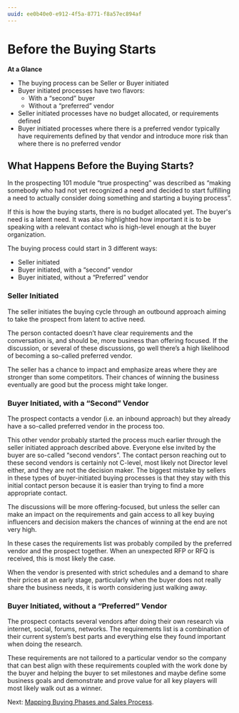 ```yaml
---
uuid: ee0b40e0-e912-4f5a-8771-f8a57ec894af
---
```


# Before the Buying Starts

**At a Glance**

* The buying process can be Seller or Buyer initiated
* Buyer initiated processes have two flavors:
  * With a “second” buyer
  * Without a “preferred” vendor
* Seller initiated processes have no budget allocated, or requirements defined
* Buyer initiated processes where there is a preferred vendor typically have requirements defined by that vendor and introduce more risk than where there is no preferred vendor 

## What Happens Before the Buying Starts?

In the prospecting 101 module “true prospecting” was described as “making somebody who had not yet recognized a need and decided to start fulfilling a need to actually consider doing something and starting a buying process”. 

If this is how the buying starts, there is no budget allocated yet. The buyer's need is a latent need. It was also highlighted how important it is to be speaking with a relevant contact who is high-level enough at the buyer organization. 

The buying process could start in 3 different ways:

* Seller initiated
* Buyer initiated, with a “second” vendor
* Buyer initiated, without a “Preferred” vendor

### Seller Initiated

The seller initiates the buying cycle through an outbound approach aiming to take the prospect from latent to active need. 

The person contacted doesn’t have clear requirements and the conversation is, and should be, more business than offering focused. If the discussion, or several of these discussions, go well there’s a high likelihood of becoming a so-called preferred vendor. 

The seller has a chance to impact and emphasize areas where they are stronger than some competitors. Their chances of winning the business eventually are good but the process might take longer. 

### Buyer Initiated, with a “Second” Vendor

The prospect contacts a vendor (i.e. an inbound approach) but they already have a so-called preferred vendor in the process too. 

This other vendor probably started the process much earlier through the seller initiated approach described above. Everyone else invited by the buyer are so-called “second vendors”. The contact person reaching out to these second vendors is certainly not C-level, most likely not Director level either, and they are not the decision maker. The biggest mistake by sellers in these types of buyer-initiated buying processes is that they stay with this initial contact person because it is easier than trying to find a more appropriate contact.

The discussions will be more offering-focused, but unless the seller can make an impact on the requirements and gain access to all key buying influencers and decision makers the chances of winning at the end are not very high. 

In these cases the requirements list was probably compiled by the preferred vendor and the prospect together. When an unexpected RFP or RFQ is received, this is most likely the case. 

When the vendor is presented with strict schedules and a demand to share their prices at an early stage, particularly when the buyer does not really share the business needs, it is worth considering just walking away.

### Buyer Initiated, without a “Preferred” Vendor

The prospect contacts several vendors after doing their own research via internet, social, forums, networks. The requirements list is a combination of their current system’s best parts and everything else they found important when doing the research. 

These requirements are not tailored to a particular vendor so the company that can best align with these requirements coupled with the work done by the buyer and helping the buyer to set milestones and maybe define some business goals and demonstrate and prove value for all key players will most likely walk out as a winner.

Next: [Mapping Buying Phases and Sales Process](./mapping-buyer-sales-process.md).
